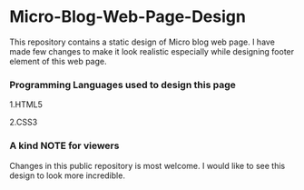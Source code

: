 # Micro-Blog-Web-Page-Design

This repository contains a static design of Micro blog web page.
I have made few changes to make it look realistic especially while designing footer element of this web page.

### Programming Languages used to design this page

1.HTML5 

2.CSS3

### A kind NOTE for viewers

Changes in this public repository is most welcome. 
I would like to see this design to look more incredible.

